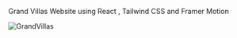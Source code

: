 Grand Villas Website using React , Tailwind CSS and Framer Motion 


![GrandVillas](https://user-images.githubusercontent.com/86221845/225531713-fbda8eaf-bcb7-485b-be25-425cc77a2311.png)
